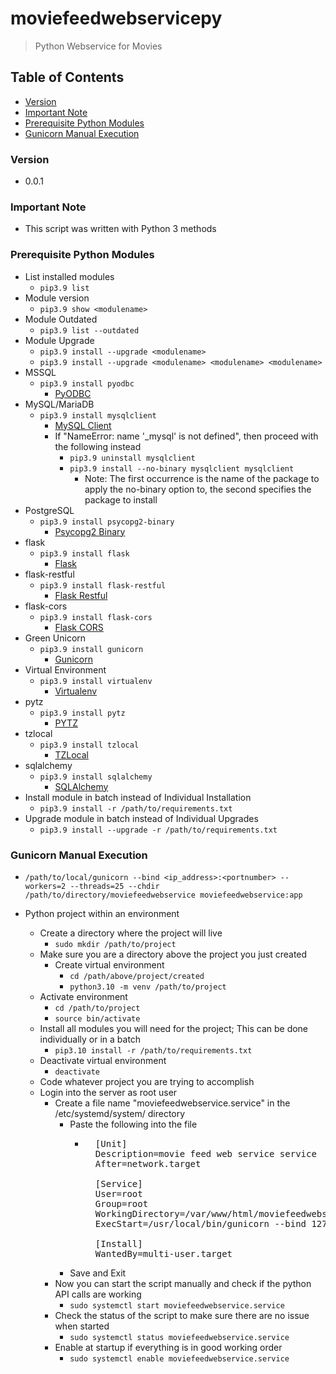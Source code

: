# moviefeedwebservicepy
> Python Webservice for Movies

## Table of Contents
* [Version](#version)
* [Important Note](#important-note)
* [Prerequisite Python Modules](#prerequisite-python-modules)
* [Gunicorn Manual Execution](#gunicorn-manual-execution)

### Version
* 0.0.1

### **Important Note**
* This script was written with Python 3 methods

### Prerequisite Python Modules
* List installed modules
  * `pip3.9 list`
* Module version
  * `pip3.9 show <modulename>`
* Module Outdated
  * `pip3.9 list --outdated`
* Module Upgrade
  * `pip3.9 install --upgrade <modulename>`
  * `pip3.9 install --upgrade <modulename> <modulename> <modulename>`
* MSSQL
  * `pip3.9 install pyodbc`
    * [PyODBC](https://pypi.org/project/pyodbc/)
* MySQL/MariaDB
  * `pip3.9 install mysqlclient`
    * [MySQL Client](https://pypi.org/project/mysqlclient/)
    * If "NameError: name '\_mysql' is not defined", then proceed with the following instead
      * `pip3.9 uninstall mysqlclient`
      * `pip3.9 install --no-binary mysqlclient mysqlclient`
        * Note: The first occurrence is the name of the package to apply the no-binary option to, the second specifies the package to install
* PostgreSQL
  * `pip3.9 install psycopg2-binary`
    * [Psycopg2 Binary](https://pypi.org/project/psycopg2/)
* flask
  * `pip3.9 install flask`
    * [Flask](https://pypi.org/project/Flask/)
* flask-restful
  * `pip3.9 install flask-restful`
    * [Flask Restful](https://pypi.org/project/Flask-RESTful/)
* flask-cors
  * `pip3.9 install flask-cors`
    * [Flask CORS](https://pypi.org/project/Flask-Cors/)
* Green Unicorn
  * `pip3.9 install gunicorn`
    * [Gunicorn](https://pypi.org/project/gunicorn/)
* Virtual Environment
  * `pip3.9 install virtualenv`
    * [Virtualenv](https://pypi.org/project/virtualenv/)
* pytz
  * `pip3.9 install pytz`
    * [PYTZ](https://pypi.org/project/pytz/)
* tzlocal
  * `pip3.9 install tzlocal`
    * [TZLocal](https://pypi.org/project/tzlocal/)
* sqlalchemy
  * `pip3.9 install sqlalchemy`
    * [SQLAlchemy](https://pypi.org/project/SQLAlchemy/)
* Install module in batch instead of Individual Installation
  * `pip3.9 install -r /path/to/requirements.txt`
* Upgrade module in batch instead of Individual Upgrades
  * `pip3.9 install --upgrade -r /path/to/requirements.txt`

### Gunicorn Manual Execution
* `/path/to/local/gunicorn --bind <ip_address>:<portnumber> --workers=2 --threads=25 --chdir /path/to/directory/moviefeedwebservice moviefeedwebservice:app`

* Python project within an environment
  * Create a directory where the project will live
    * `sudo mkdir /path/to/project`
  * Make sure you are a directory above the project you just created
    * Create virtual environment
      * `cd /path/above/project/created`
      * `python3.10 -m venv /path/to/project`
  * Activate environment
    * `cd /path/to/project`
    * `source bin/activate`
  * Install all modules you will need for the project; This can be done individually or in a batch
    * `pip3.10 install -r /path/to/requirements.txt`
  * Deactivate virtual environment
    * `deactivate`
  * Code whatever project you are trying to accomplish
  * Login into the server as root user
    * Create a file name "moviefeedwebservice.service" in the /etc/systemd/system/ directory
      * Paste the following into the file
        * <pre>
            [Unit]
            Description=movie feed web service service
            After=network.target

            [Service]
            User=root
            Group=root
            WorkingDirectory=/var/www/html/moviefeedwebservice
            ExecStart=/usr/local/bin/gunicorn --bind 127.0.0.1:4817 --workers=2 --threads=25 --chdir /var/www/html/moviefeedwebservice moviefeedwebservice:app

            [Install]
            WantedBy=multi-user.target
          </pre>
      * Save and Exit
    * Now you can start the script manually and check if the python API calls are working
      * `sudo systemctl start moviefeedwebservice.service`
    * Check the status of the script to make sure there are no issue when started
      * `sudo systemctl status moviefeedwebservice.service`
    * Enable at startup if everything is in good working order
      * `sudo systemctl enable moviefeedwebservice.service`
